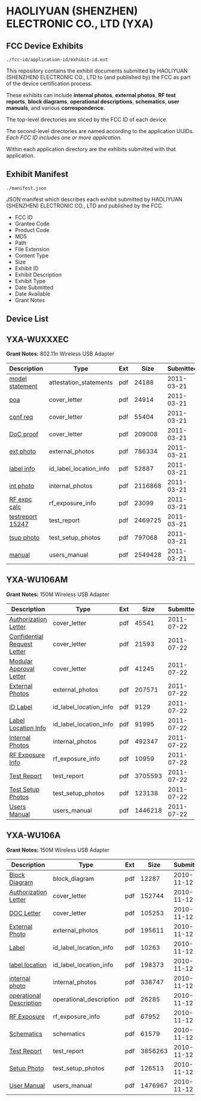 # HAOLIYUAN (SHENZHEN) ELECTRONIC CO., LTD (YXA)
## FCC Device Exhibits

```
./fcc-id/application-id/exhibit-id.ext
```

This repository contains the exhibit documents submitted by HAOLIYUAN (SHENZHEN) ELECTRONIC CO., LTD to (and published by) the FCC as part of the device certification process.

These exhibits can include **internal photos**, **external photos**, **RF test reports**, **block diagrams**, **operational descriptions**, **schematics**, **user manuals**, and various **correspondence**.

The top-level directories are sliced by the FCC ID of each device.

The second-level directories are named according to the application UUIDs. *Each FCC ID includes one or more application.*

Within each application directory are the exhibits submitted with that application. 

## Exhibit Manifest

```
./manifest.json
```

JSON manifest which describes each exhibit submitted by HAOLIYUAN (SHENZHEN) ELECTRONIC CO., LTD and published by the FCC.

- FCC ID
- Grantee Code
- Product Code
- MD5
- Path
- File Extension
- Content Type
- Size
- Exhibit ID
- Exhibit Description
- Exhibit Type
- Date Submitted
- Date Available
- Grant Notes

## Device List
## YXA-WUXXXEC
**Grant Notes:** 802.11n Wireless USB Adapter

| Description | Type | Ext | Size | Submitted | Available |
| ----------- | ---- | --- | ---- | --------- | --------- |
| [model statement](YXA-WUXXXEC/43b8d2c99908d83b3c3d0df6107dcb7e/1434395.pdf) | attestation_statements | pdf | 24188 | 2011-03-21 | 2011-03-21 |
| [poa](YXA-WUXXXEC/43b8d2c99908d83b3c3d0df6107dcb7e/1434396.pdf) | cover_letter | pdf | 24914 | 2011-03-21 | 2011-03-21 |
| [conf req](YXA-WUXXXEC/43b8d2c99908d83b3c3d0df6107dcb7e/1434397.pdf) | cover_letter | pdf | 55404 | 2011-03-21 | 2011-03-21 |
| [DoC proof](YXA-WUXXXEC/43b8d2c99908d83b3c3d0df6107dcb7e/1434398.pdf) | cover_letter | pdf | 209008 | 2011-03-21 | 2011-03-21 |
| [ext photo](YXA-WUXXXEC/43b8d2c99908d83b3c3d0df6107dcb7e/1434400.pdf) | external_photos | pdf | 786334 | 2011-03-21 | 2011-03-21 |
| [label info](YXA-WUXXXEC/43b8d2c99908d83b3c3d0df6107dcb7e/1434402.pdf) | id_label_location_info | pdf | 52887 | 2011-03-21 | 2011-03-21 |
| [int photo](YXA-WUXXXEC/43b8d2c99908d83b3c3d0df6107dcb7e/1434401.pdf) | internal_photos | pdf | 2116868 | 2011-03-21 | 2011-03-21 |
| [RF expc calc](YXA-WUXXXEC/43b8d2c99908d83b3c3d0df6107dcb7e/1434403.pdf) | rf_exposure_info | pdf | 23099 | 2011-03-21 | 2011-03-21 |
| [testreport 15247](YXA-WUXXXEC/43b8d2c99908d83b3c3d0df6107dcb7e/1434404.pdf) | test_report | pdf | 2469725 | 2011-03-21 | 2011-03-21 |
| [tsup photo](YXA-WUXXXEC/43b8d2c99908d83b3c3d0df6107dcb7e/1434405.pdf) | test_setup_photos | pdf | 797068 | 2011-03-21 | 2011-03-21 |
| [manual](YXA-WUXXXEC/43b8d2c99908d83b3c3d0df6107dcb7e/1434407.pdf) | users_manual | pdf | 2549428 | 2011-03-21 | 2011-03-21 |
## YXA-WU106AM
**Grant Notes:** 150M Wireless USB Adapter

| Description | Type | Ext | Size | Submitted | Available |
| ----------- | ---- | --- | ---- | --------- | --------- |
| [Authorization Letter](YXA-WU106AM/67099f88c22467032e8f6388bc139ce3/1507386.pdf) | cover_letter | pdf | 45541 | 2011-07-22 | 2011-07-22 |
| [Confidential Request Letter](YXA-WU106AM/67099f88c22467032e8f6388bc139ce3/1507387.pdf) | cover_letter | pdf | 21593 | 2011-07-22 | 2011-07-22 |
| [Modular Approval Letter](YXA-WU106AM/67099f88c22467032e8f6388bc139ce3/1507388.pdf) | cover_letter | pdf | 41245 | 2011-07-22 | 2011-07-22 |
| [External Photos](YXA-WU106AM/67099f88c22467032e8f6388bc139ce3/1507390.pdf) | external_photos | pdf | 207571 | 2011-07-22 | 2011-07-22 |
| [ID Label](YXA-WU106AM/67099f88c22467032e8f6388bc139ce3/1507391.pdf) | id_label_location_info | pdf | 9129 | 2011-07-22 | 2011-07-22 |
| [Label Location Info](YXA-WU106AM/67099f88c22467032e8f6388bc139ce3/1507392.pdf) | id_label_location_info | pdf | 91995 | 2011-07-22 | 2011-07-22 |
| [Internal Photos](YXA-WU106AM/67099f88c22467032e8f6388bc139ce3/1507393.pdf) | internal_photos | pdf | 492347 | 2011-07-22 | 2011-07-22 |
| [RF Exposure Info](YXA-WU106AM/67099f88c22467032e8f6388bc139ce3/1507395.pdf) | rf_exposure_info | pdf | 10959 | 2011-07-22 | 2011-07-22 |
| [Test Report](YXA-WU106AM/67099f88c22467032e8f6388bc139ce3/1507397.pdf) | test_report | pdf | 3705593 | 2011-07-22 | 2011-07-22 |
| [Test Setup Photos](YXA-WU106AM/67099f88c22467032e8f6388bc139ce3/1507398.pdf) | test_setup_photos | pdf | 123138 | 2011-07-22 | 2011-07-22 |
| [Users Manual](YXA-WU106AM/67099f88c22467032e8f6388bc139ce3/1507399.pdf) | users_manual | pdf | 1446218 | 2011-07-22 | 2011-07-22 |
## YXA-WU106A
**Grant Notes:** 150M Wireless USB Adapter

| Description | Type | Ext | Size | Submitted | Available |
| ----------- | ---- | --- | ---- | --------- | --------- |
| [Block Diagram](YXA-WU106A/f72d8a2c45fbead3b653d26b3b9dd104/1375370.pdf) | block_diagram | pdf | 12287 | 2010-11-12 | 2010-11-12 |
| [Authorization Letter](YXA-WU106A/f72d8a2c45fbead3b653d26b3b9dd104/1375371.pdf) | cover_letter | pdf | 152744 | 2010-11-12 | 2010-11-12 |
| [DOC Letter](YXA-WU106A/f72d8a2c45fbead3b653d26b3b9dd104/1375382.pdf) | cover_letter | pdf | 105253 | 2010-11-12 | 2010-11-12 |
| [External Photo](YXA-WU106A/f72d8a2c45fbead3b653d26b3b9dd104/1375372.pdf) | external_photos | pdf | 195611 | 2010-11-12 | 2010-11-12 |
| [Label](YXA-WU106A/f72d8a2c45fbead3b653d26b3b9dd104/1375373.pdf) | id_label_location_info | pdf | 10263 | 2010-11-12 | 2010-11-12 |
| [label location](YXA-WU106A/f72d8a2c45fbead3b653d26b3b9dd104/1375374.pdf) | id_label_location_info | pdf | 198373 | 2010-11-12 | 2010-11-12 |
| [internal photo](YXA-WU106A/f72d8a2c45fbead3b653d26b3b9dd104/1375375.pdf) | internal_photos | pdf | 338747 | 2010-11-12 | 2010-11-12 |
| [operational Description](YXA-WU106A/f72d8a2c45fbead3b653d26b3b9dd104/1375376.pdf) | operational_description | pdf | 26285 | 2010-11-12 | 2010-11-12 |
| [RF Exposure](YXA-WU106A/f72d8a2c45fbead3b653d26b3b9dd104/1375377.pdf) | rf_exposure_info | pdf | 67952 | 2010-11-12 | 2010-11-12 |
| [Schematics](YXA-WU106A/f72d8a2c45fbead3b653d26b3b9dd104/1375378.pdf) | schematics | pdf | 61579 | 2010-11-12 | 2010-11-12 |
| [Test Report](YXA-WU106A/f72d8a2c45fbead3b653d26b3b9dd104/1375379.pdf) | test_report | pdf | 3856263 | 2010-11-12 | 2010-11-12 |
| [Setup Photo](YXA-WU106A/f72d8a2c45fbead3b653d26b3b9dd104/1375380.pdf) | test_setup_photos | pdf | 126513 | 2010-11-12 | 2010-11-12 |
| [User Manual](YXA-WU106A/f72d8a2c45fbead3b653d26b3b9dd104/1375381.pdf) | users_manual | pdf | 1476967 | 2010-11-12 | 2010-11-12 |
